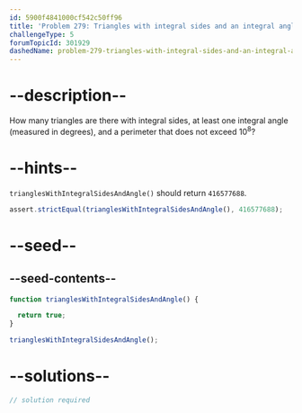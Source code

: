 ```yaml
---
id: 5900f4841000cf542c50ff96
title: 'Problem 279: Triangles with integral sides and an integral angle'
challengeType: 5
forumTopicId: 301929
dashedName: problem-279-triangles-with-integral-sides-and-an-integral-angle
---
```


# --description--

How many triangles are there with integral sides, at least one integral angle (measured in degrees), and a perimeter that does not exceed ${10}^8$?

# --hints--

`trianglesWithIntegralSidesAndAngle()` should return `416577688`.

```js
assert.strictEqual(trianglesWithIntegralSidesAndAngle(), 416577688);
```

# --seed--

## --seed-contents--

```js
function trianglesWithIntegralSidesAndAngle() {

  return true;
}

trianglesWithIntegralSidesAndAngle();
```

# --solutions--

```js
// solution required
```
